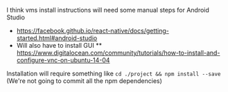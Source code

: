 I think vms install instructions will need some manual steps for Android Studio
* https://facebook.github.io/react-native/docs/getting-started.html#android-studio
* Will also have to install GUI
** https://www.digitalocean.com/community/tutorials/how-to-install-and-configure-vnc-on-ubuntu-14-04

Installation will require something like `cd ./project && npm install --save` (We're not going to commit all the npm dependencies)
